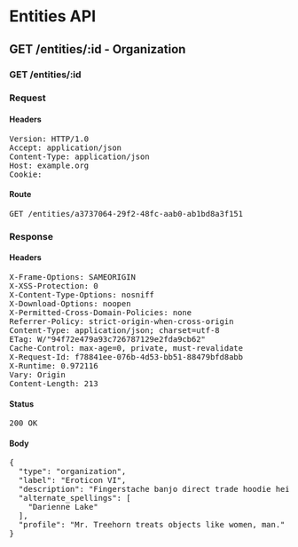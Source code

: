 # Entities API



## GET /entities/:id - Organization

### GET /entities/:id
### Request

#### Headers

<pre>Version: HTTP/1.0
Accept: application/json
Content-Type: application/json
Host: example.org
Cookie: </pre>

#### Route

<pre>GET /entities/a3737064-29f2-48fc-aab0-ab1bd8a3f151</pre>

### Response

#### Headers

<pre>X-Frame-Options: SAMEORIGIN
X-XSS-Protection: 0
X-Content-Type-Options: nosniff
X-Download-Options: noopen
X-Permitted-Cross-Domain-Policies: none
Referrer-Policy: strict-origin-when-cross-origin
Content-Type: application/json; charset=utf-8
ETag: W/&quot;94f72e479a93c726787129e2fda9cb62&quot;
Cache-Control: max-age=0, private, must-revalidate
X-Request-Id: f78841ee-076b-4d53-bb51-88479bfd8abb
X-Runtime: 0.972116
Vary: Origin
Content-Length: 213</pre>

#### Status

<pre>200 OK</pre>

#### Body

<pre>{
  "type": "organization",
  "label": "Eroticon VI",
  "description": "Fingerstache banjo direct trade hoodie heirloom paleo.",
  "alternate_spellings": [
    "Darienne Lake"
  ],
  "profile": "Mr. Treehorn treats objects like women, man."
}</pre>

